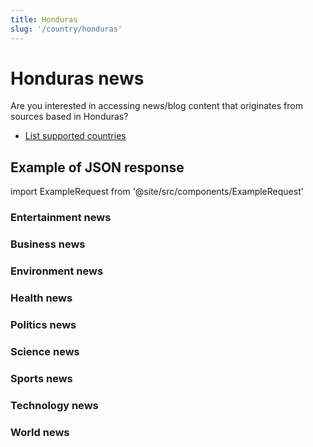 ```yaml
---
title: Honduras
slug: '/country/honduras'
---
```


# Honduras news

Are you interested in accessing news/blog content that originates from sources based in Honduras?

- [List supported countries](/get-articles/countries)

## Example of JSON response

import ExampleRequest from '@site/src/components/ExampleRequest'

### Entertainment news
<ExampleRequest url="https://apitube.io/v1/news/articles?limit=2&category=news/Arts_and_Entertainment&country=hn"></ExampleRequest>

### Business news
<ExampleRequest url="https://apitube.io/v1/news/articles?limit=2&category=news/Business&country=hn"></ExampleRequest>

### Environment news
<ExampleRequest url="https://apitube.io/v1/news/articles?limit=2&category=news/Environment&country=hn"></ExampleRequest>

### Health news
<ExampleRequest url="https://apitube.io/v1/news/articles?limit=2&category=news/Health&country=hn"></ExampleRequest>

### Politics news
<ExampleRequest url="https://apitube.io/v1/news/articles?limit=2&category=news/Politics&country=hn"></ExampleRequest>

### Science news
<ExampleRequest url="https://apitube.io/v1/news/articles?limit=2&category=news/Science&country=hn"></ExampleRequest>

### Sports news
<ExampleRequest url="https://apitube.io/v1/news/articles?limit=2&category=news/Sports&country=hn"></ExampleRequest>

### Technology news
<ExampleRequest url="https://apitube.io/v1/news/articles?limit=2&category=news/Technology&country=hn"></ExampleRequest>

### World news
<ExampleRequest url="https://apitube.io/v1/news/articles?limit=2&category=news/World&country=hn"></ExampleRequest>
